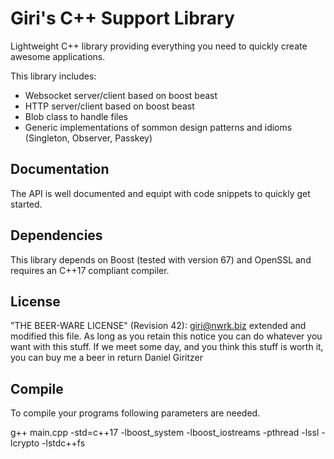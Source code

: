 Giri's C++ Support Library
==========================

Lightweight C++ library providing everything you need to quickly create awesome applications.

This library includes:
* Websocket server/client based on boost beast
* HTTP server/client based on boost beast
* Blob class to handle files
* Generic implementations of sommon design patterns and idioms (Singleton, Observer, Passkey)

## Documentation

The API is well documented and equipt with code snippets to quickly get started.

## Dependencies

This library depends on Boost (tested with version 67) and OpenSSL and requires an C++17 compliant compiler.

## License

"THE BEER-WARE LICENSE" (Revision 42):
<giri@nwrk.biz> extended and modified this file. As long as you retain this notice you
can do whatever you want with this stuff. If we meet some day, and you think
this stuff is worth it, you can buy me a beer in return Daniel Giritzer

## Compile

To compile your programs following parameters are needed.

g++ main.cpp -std=c++17 -lboost_system -lboost_iostreams -pthread -lssl -lcrypto -lstdc++fs